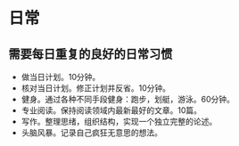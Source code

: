 ﻿# 日常

## 需要每日重复的良好的日常习惯

+ 做当日计划。10分钟。
+ 核对当日计划。修正计划并反省。10分钟。
+ 健身。通过各种不同手段健身：跑步，划艇，游泳。60分钟。
+ 专业阅读。保持阅读领域内最新最好的文章。10篇。
+ 写作。整理思绪，组织结构，实现一个独立完整的论述。
+ 头脑风暴。记录自己疯狂无意思的想法。

